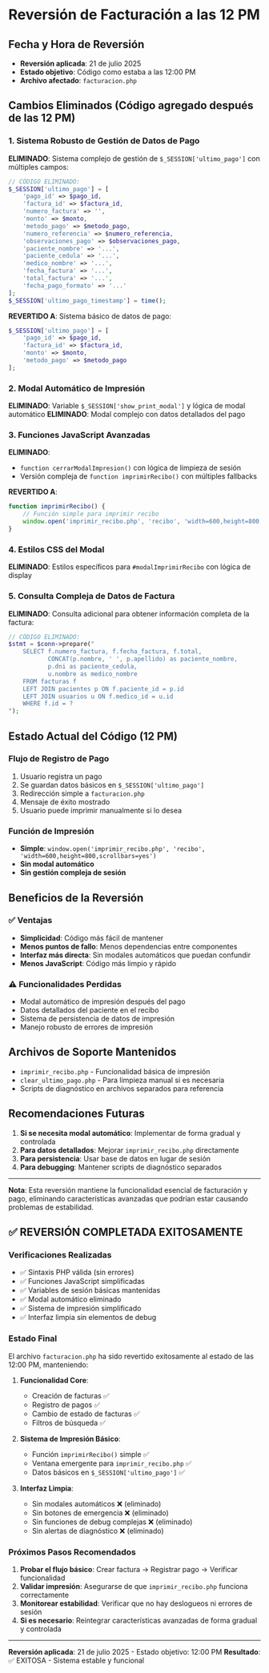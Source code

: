 # Reversión de Facturación a las 12 PM

## Fecha y Hora de Reversión
- **Reversión aplicada**: 21 de julio 2025
- **Estado objetivo**: Código como estaba a las 12:00 PM
- **Archivo afectado**: `facturacion.php`

## Cambios Eliminados (Código agregado después de las 12 PM)

### 1. Sistema Robusto de Gestión de Datos de Pago
**ELIMINADO**: Sistema complejo de gestión de `$_SESSION['ultimo_pago']` con múltiples campos:
```php
// CÓDIGO ELIMINADO:
$_SESSION['ultimo_pago'] = [
    'pago_id' => $pago_id,
    'factura_id' => $factura_id,
    'numero_factura' => '',
    'monto' => $monto,
    'metodo_pago' => $metodo_pago,
    'numero_referencia' => $numero_referencia,
    'observaciones_pago' => $observaciones_pago,
    'paciente_nombre' => '...',
    'paciente_cedula' => '...',
    'medico_nombre' => '...',
    'fecha_factura' => '...',
    'total_factura' => '...',
    'fecha_pago_formato' => '...'
];
$_SESSION['ultimo_pago_timestamp'] = time();
```

**REVERTIDO A**: Sistema básico de datos de pago:
```php
$_SESSION['ultimo_pago'] = [
    'pago_id' => $pago_id,
    'factura_id' => $factura_id,
    'monto' => $monto,
    'metodo_pago' => $metodo_pago
];
```

### 2. Modal Automático de Impresión
**ELIMINADO**: Variable `$_SESSION['show_print_modal']` y lógica de modal automático
**ELIMINADO**: Modal complejo con datos detallados del pago

### 3. Funciones JavaScript Avanzadas
**ELIMINADO**: 
- `function cerrarModalImpresion()` con lógica de limpieza de sesión
- Versión compleja de `function imprimirRecibo()` con múltiples fallbacks

**REVERTIDO A**: 
```javascript
function imprimirRecibo() {
    // Función simple para imprimir recibo
    window.open('imprimir_recibo.php', 'recibo', 'width=600,height=800,scrollbars=yes');
}
```

### 4. Estilos CSS del Modal
**ELIMINADO**: Estilos específicos para `#modalImprimirRecibo` con lógica de display

### 5. Consulta Compleja de Datos de Factura
**ELIMINADO**: Consulta adicional para obtener información completa de la factura:
```php
// CÓDIGO ELIMINADO:
$stmt = $conn->prepare("
    SELECT f.numero_factura, f.fecha_factura, f.total,
           CONCAT(p.nombre, ' ', p.apellido) as paciente_nombre,
           p.dni as paciente_cedula,
           u.nombre as medico_nombre
    FROM facturas f
    LEFT JOIN pacientes p ON f.paciente_id = p.id
    LEFT JOIN usuarios u ON f.medico_id = u.id
    WHERE f.id = ?
");
```

## Estado Actual del Código (12 PM)

### Flujo de Registro de Pago
1. Usuario registra un pago
2. Se guardan datos básicos en `$_SESSION['ultimo_pago']`
3. Redirección simple a `facturacion.php`
4. Mensaje de éxito mostrado
5. Usuario puede imprimir manualmente si lo desea

### Función de Impresión
- **Simple**: `window.open('imprimir_recibo.php', 'recibo', 'width=600,height=800,scrollbars=yes')`
- **Sin modal automático**
- **Sin gestión compleja de sesión**

## Beneficios de la Reversión

### ✅ Ventajas
- **Simplicidad**: Código más fácil de mantener
- **Menos puntos de fallo**: Menos dependencias entre componentes
- **Interfaz más directa**: Sin modales automáticos que puedan confundir
- **Menos JavaScript**: Código más limpio y rápido

### ⚠️ Funcionalidades Perdidas
- Modal automático de impresión después del pago
- Datos detallados del paciente en el recibo
- Sistema de persistencia de datos de impresión
- Manejo robusto de errores de impresión

## Archivos de Soporte Mantenidos
- `imprimir_recibo.php` - Funcionalidad básica de impresión
- `clear_ultimo_pago.php` - Para limpieza manual si es necesaria
- Scripts de diagnóstico en archivos separados para referencia

## Recomendaciones Futuras
1. **Si se necesita modal automático**: Implementar de forma gradual y controlada
2. **Para datos detallados**: Mejorar `imprimir_recibo.php` directamente
3. **Para persistencia**: Usar base de datos en lugar de sesión
4. **Para debugging**: Mantener scripts de diagnóstico separados

---
**Nota**: Esta reversión mantiene la funcionalidad esencial de facturación y pago, eliminando características avanzadas que podrían estar causando problemas de estabilidad.

## ✅ REVERSIÓN COMPLETADA EXITOSAMENTE

### Verificaciones Realizadas
- ✅ Sintaxis PHP válida (sin errores)
- ✅ Funciones JavaScript simplificadas
- ✅ Variables de sesión básicas mantenidas
- ✅ Modal automático eliminado
- ✅ Sistema de impresión simplificado
- ✅ Interfaz limpia sin elementos de debug

### Estado Final
El archivo `facturacion.php` ha sido revertido exitosamente al estado de las 12:00 PM, manteniendo:

1. **Funcionalidad Core**:
   - Creación de facturas ✅
   - Registro de pagos ✅ 
   - Cambio de estado de facturas ✅
   - Filtros de búsqueda ✅

2. **Sistema de Impresión Básico**:
   - Función `imprimirRecibo()` simple ✅
   - Ventana emergente para `imprimir_recibo.php` ✅
   - Datos básicos en `$_SESSION['ultimo_pago']` ✅

3. **Interfaz Limpia**:
   - Sin modales automáticos ❌ (eliminado)
   - Sin botones de emergencia ❌ (eliminado) 
   - Sin funciones de debug complejas ❌ (eliminado)
   - Sin alertas de diagnóstico ❌ (eliminado)

### Próximos Pasos Recomendados
1. **Probar el flujo básico**: Crear factura → Registrar pago → Verificar funcionalidad
2. **Validar impresión**: Asegurarse de que `imprimir_recibo.php` funciona correctamente
3. **Monitorear estabilidad**: Verificar que no hay deslogueos ni errores de sesión
4. **Si es necesario**: Reintegrar características avanzadas de forma gradual y controlada

---
**Reversión aplicada**: 21 de julio 2025 - Estado objetivo: 12:00 PM
**Resultado**: ✅ EXITOSA - Sistema estable y funcional
